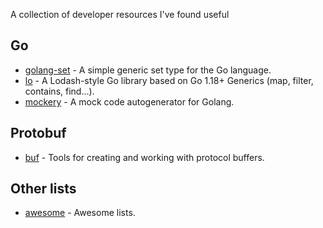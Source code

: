 A collection of developer resources I've found useful

## Go
* [golang-set](https://github.com/deckarep/golang-set) - A simple generic set type for the Go language.
* [lo](https://github.com/samber/lo) - A Lodash-style Go library based on Go 1.18+ Generics (map, filter, contains, find...).
* [mockery](https://github.com/vektra/mockery) - A mock code autogenerator for Golang.


## Protobuf
* [buf](https://github.com/bufbuild) - Tools for creating and working with protocol buffers.

## Other lists
* [awesome](https://github.com/sindresorhus/awesome) - Awesome lists.
